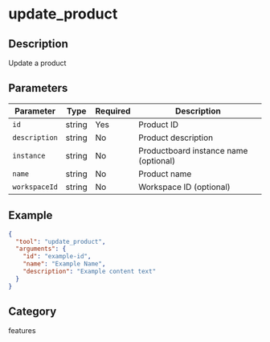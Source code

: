 # update_product

## Description

Update a product

## Parameters

| Parameter     | Type   | Required | Description                           |
| ------------- | ------ | -------- | ------------------------------------- |
| `id`          | string | Yes      | Product ID                            |
| `description` | string | No       | Product description                   |
| `instance`    | string | No       | Productboard instance name (optional) |
| `name`        | string | No       | Product name                          |
| `workspaceId` | string | No       | Workspace ID (optional)               |

## Example

```json
{
  "tool": "update_product",
  "arguments": {
    "id": "example-id",
    "name": "Example Name",
    "description": "Example content text"
  }
}
```

## Category

features
